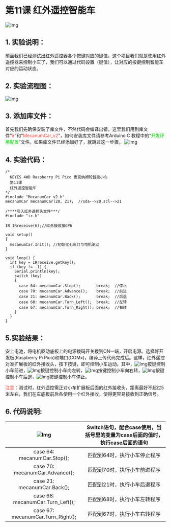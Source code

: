 # 第11课 红外遥控智能车
![Img](./media/e9d7d5beeeab318ccf850159a70b93e0.png)

## 1. 实验说明：                                                                                   
前面我们已经测试出红外遥控器各个按键对应的键值，这个项目我们就是使用红外遥控器来控制小车了，我们可以通过代码设置（键值），让对应的按键控制智能车对应的运动状态。

## 2. 实验流程图：
                                                        
![Img](./media/81ce46fb79c57af8a4b1b09999191de4.png)
                        
## 3. 添加库文件：
首先我们先确保安装了库文件，不然代码会编译出错，这里我们用到库文件“<span style="color: rgb(255, 76, 65);">ir</span>”和“<span style="color: rgb(255, 76, 65);">MecanumCar_v2</span>”，如何安装库文件请参考Arduino C 教程中的“<span style="color: rgb(0, 209, 0);">开发环境配置</span>”文件。如果库文件已经添加好了，就跳过这一步骤。
![Img](./media/b1b60f9edaa8f26ecf2534f1e0be73aa.png)

## 4. 实验代码：
```
/*
  KEYES 4WD Raspberry Pi Pico 麦克纳姆轮智能小车
  第11课
  红外遥控智能车
*/
#include "MecanumCar_v2.h"
mecanumCar mecanumCar(20, 21);  //sda-->20,scl-->21

/****引入红外遥控头文件***/
#include "ir.h"

IR IRreceive(6);//红外接收接GP6

void setup()
{
  mecanumCar.Init(); //初始化七彩灯与电机驱动
}

void loop() {
  int key = IRreceive.getKey();
  if (key != -1) {
    Serial.println(key);
    switch (key)
    {
      case 64: mecanumCar.Stop();       break;  //停止
      case 70: mecanumCar.Advance();    break;  //前进
      case 21: mecanumCar.Back();       break;  //后退
      case 68: mecanumCar.Turn_Left();  break;  //左转
      case 67: mecanumCar.Turn_Right(); break;  //右转
    }
  }
}

```

## 5.实验结果：
安上电池，将电机驱动底板上的电源拨码开关拨到ON一端，开启电源。选择好开发板(Raspberry Pi Pico)和端口(COMx)，编译上传代码完成后。这样，红外遥控对准扩展板的红外接收头，按下按键，即可控制小车运动。其中，![Img](./media/cb782177f73a70f712a149e2ffd44825.png)按键控制小车前进，![Img](./media/5b2ed982a9ef09d475d82b5586944b1d.png)按键控制小车向左转，![Img](./media/5dec034724a70ff25fd370b758462658.png)按键控制小车向右转，![Img](./media/68251cec12396307be5f9571498a1be6.png)按键控制小车后退，![Img](./media/1e71828301d23b31b6336fb66aba134e.png)按键控制小车停止。

<span style="color: rgb(255, 76, 65);">注意：</span>测试时，红外遥控需正对小车扩展板后面的红外接收头，距离最好不超过5米左右，我们在车底板前后各使用一个红外接收，使得更容易接收到正确信号。

## 6. 代码说明:
| ![Img](./media/5ae53b7a45da8b4d63b3c8ad17773ab3.png)| Switch语句，配合case使用，当括号里的变量为case后面的值时，执行case后面的语句 | 
| :--: | :--: | 
| case 64: mecanumCar.Stop();   |匹配到64时，执行小车停止程序 |
| case 70: mecanumCar.Advance(); | 匹配到70时，执行小车前进程序 |
| case 21: mecanumCar.Back(); | 匹配到21时，执行小车后退程序 |
| case 68: mecanumCar.Turn_Left(); | 匹配到68时，执行小车左转程序 |
|case 67: mecanumCar.Turn_Right(); | 匹配到67时，执行小车右转程序|













